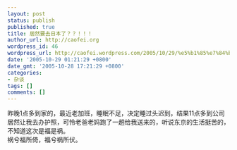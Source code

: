 ```yaml
---
layout: post
status: publish
published: true
title: 居然要去日本了？？！！！
author_url: http://caofei.org
wordpress_id: 46
wordpress_url: http://caofei.wordpress.com/2005/10/29/%e5%b1%85%e7%84%b6%e8%a6%81%e5%8e%bb%e6%97%a5%e6%9c%ac%e4%ba%86%ef%bc%9f%ef%bc%9f%ef%bc%81%ef%bc%81%ef%bc%81
date: '2005-10-29 01:21:29 +0800'
date_gmt: '2005-10-28 17:21:29 +0800'
categories:
- 杂谈
tags: []
comments: []
---
```

<div id="msgcns!66CD003054696B87!470" class="bvMsg">
<div>昨晚1点多到家的，最近老加班，睡眠不足，决定睡过头迟到，结果11点多到公司居然让我去办护照，可怜老爸老妈跑了一趟给我送来的，听说东京的生活挺苦的，不知道这次是福是祸。</div>
<div>祸兮福所倚，福兮祸所伏。</div>
</div>

